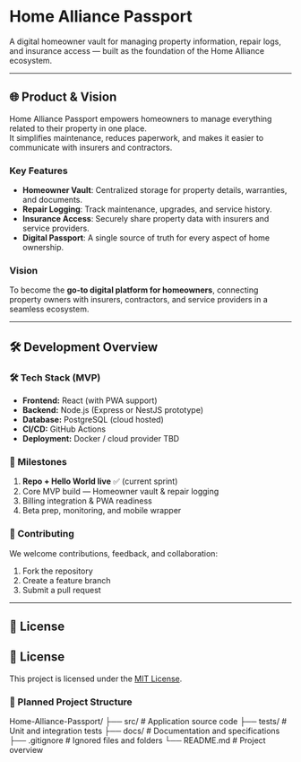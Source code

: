 # Home Alliance Passport 

A digital homeowner vault for managing property information, repair logs, and insurance access — built as the foundation of the Home Alliance ecosystem.

---

## 🌐 Product & Vision

Home Alliance Passport empowers homeowners to manage everything related to their property in one place.  
It simplifies maintenance, reduces paperwork, and makes it easier to communicate with insurers and contractors.

### Key Features
- **Homeowner Vault**: Centralized storage for property details, warranties, and documents.  
- **Repair Logging**: Track maintenance, upgrades, and service history.  
- **Insurance Access**: Securely share property data with insurers and service providers.  
- **Digital Passport**: A single source of truth for every aspect of home ownership.  

### Vision
To become the **go-to digital platform for homeowners**, connecting property owners with insurers, contractors, and service providers in a seamless ecosystem.

---

## 🛠 Development Overview

### 🛠️ Tech Stack (MVP)
- **Frontend:** React (with PWA support)  
- **Backend:** Node.js (Express or NestJS prototype)  
- **Database:** PostgreSQL (cloud hosted)  
- **CI/CD:** GitHub Actions  
- **Deployment:** Docker / cloud provider TBD  

### 🚀 Milestones
1. **Repo + Hello World live** ✅ (current sprint)  
2. Core MVP build — Homeowner vault & repair logging  
3. Billing integration & PWA readiness  
4. Beta prep, monitoring, and mobile wrapper  

### 🤝 Contributing
We welcome contributions, feedback, and collaboration:
1. Fork the repository  
2. Create a feature branch  
3. Submit a pull request  

---

## 📄 License
## 📄 License
This project is licensed under the [MIT License](./LICENSE).

### 📂 Planned Project Structure

Home-Alliance-Passport/
├── src/ # Application source code
├── tests/ # Unit and integration tests
├── docs/ # Documentation and specifications
├── .gitignore # Ignored files and folders
└── README.md # Project overview
